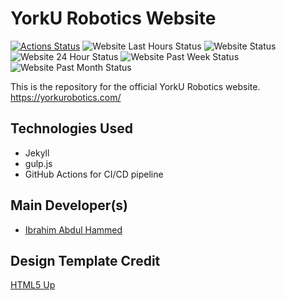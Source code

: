 # YorkU Robotics Website

[![Actions Status](https://github.com/YorkURobotics/yurs-website/workflows/CI/CD/badge.svg)](https://github.com/YorkURobotics/yurs-website/actions) ![Website Last Hours Status](https://badgen.net/uptime-robot/response/m785968282-30b088257f65f5c8e9102ecc) ![Website Status](https://badgen.net/uptime-robot/status/m785968282-30b088257f65f5c8e9102ecc) ![Website 24 Hour Status](https://badgen.net/uptime-robot/day/m785968282-30b088257f65f5c8e9102ecc) ![Website Past Week Status](https://badgen.net/uptime-robot/week/m785968282-30b088257f65f5c8e9102ecc) ![Website Past Month Status](https://badgen.net/uptime-robot/month/m785968282-30b088257f65f5c8e9102ecc)

This is the repository for the official YorkU Robotics website. https://yorkurobotics.com/

## Technologies Used

- Jekyll
- gulp.js
- GitHub Actions for CI/CD pipeline

## Main Developer(s)

- [Ibrahim Abdul Hammed](https://github.com/CuriousIbrahim)

## Design Template Credit

[HTML5 Up](https://html5up.net/big-picture)
